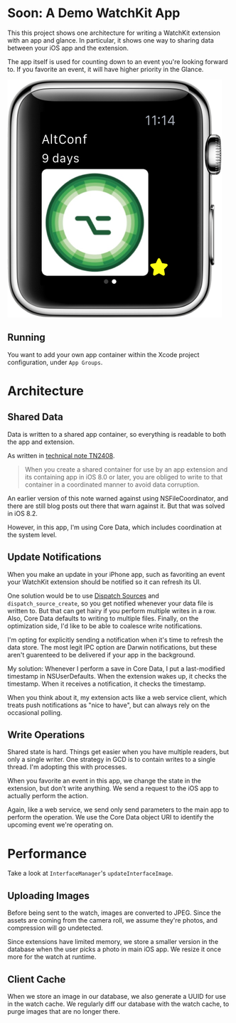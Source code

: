# Soon: A Demo WatchKit App

This this project shows one architecture for writing a WatchKit extension with an app and glance. In particular, it shows one way to sharing data between your iOS app and the extension.

The app itself is used for counting down to an event you're looking forward to. If you favorite an event, it will have higher priority in the Glance.

![Screenshot](screenshot.png)

## Running

You want to add your own app container within the Xcode project configuration, under `App Groups`.

# Architecture

## Shared Data

Data is written to a shared app container, so everything is readable to both the app and extension.

As written in [technical note TN2408](https://developer.apple.com/library/ios/technotes/tn2408/_index.html).

> When you create a shared container for use by an app extension and its containing app in iOS 8.0 or later, you are obliged to write to that container in a coordinated manner to avoid data corruption.

An earlier version of this note warned against using NSFileCoordinator, and there are still blog posts out there that warn against it. But that was solved in iOS 8.2.

However, in this app, I'm using Core Data, which includes coordination at the system level.

## Update Notifications

When you make an update in your iPhone app, such as favoriting an event your WatchKit extension should be notified so it can refresh its UI.

One solution would be to use [Dispatch Sources](https://developer.apple.com/library/mac/documentation/General/Conceptual/ConcurrencyProgrammingGuide/GCDWorkQueues/GCDWorkQueues.html) and  `dispatch_source_create`, so you get notified whenever your data file is written to. But that can get hairy if you perform multiple writes in a row. Also, Core Data defaults to writing to multiple files. Finally, on the optimization side, I'd like to be able to coalesce write notifications.

I'm opting for explicitly sending a notification when it's time to refresh the data store. The most legit IPC option are Darwin notifications, but these aren't guarenteed to be delivered if your app in the background.

My solution: Whenever I perform a save in Core Data, I put a last-modified timestamp in NSUserDefaults. When the extension wakes up, it checks the timestamp. When it receives a notification, it checks the timestamp.

When you think about it, my extension acts like a web service client, which treats push notifications as "nice to have", but can always rely on the occasional polling.

## Write Operations

Shared state is hard. Things get easier when you have multiple readers, but only a single writer. One strategy in GCD is to contain writes to a single thread. I'm adopting this with processes.

When you favorite an event in this app, we change the state in the extension, but don't write anything. We send a request to the iOS app to actually perform the action.

Again, like a web service, we send only send parameters to the main app to perform the operation. We use the Core Data object URI to identify the upcoming event we're operating on.

# Performance

Take a look at `InterfaceManager`'s `updateInterfaceImage`.

## Uploading Images

Before being sent to the watch, images are converted to JPEG. Since the assets are coming from the camera roll, we assume they're photos, and compression will go undetected.

Since extensions have limited memory, we store a smaller version in the database when the user picks a photo in main iOS app. We resize it once more for the watch at runtime.

## Client Cache

When we store an image in our database, we also generate a UUID for use in the watch cache. We regularly diff our database with the watch cache, to purge images that are no longer there.